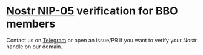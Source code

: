 # [Nostr NIP-05] verification for BBO members

Contact us on [Telegram] or open an issue/PR if you want to verify your Nostr handle on our domain.


[Nostr NIP-05]: https://github.com/nostr-protocol/nips/blob/master/05.md
[Telegram]: https://t.me/BitcoinBarcelo2

